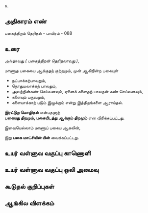 உ


## அதிகாரம் எண்

பகைத்திறம் தெரிதல் - 	பாயிரம் - 088 
## உரை

அஃதாவது _( பகைத்திறன் தெரிதலாவது )_,  

மாணாத பகையை ஆக்குதற் குற்றமும், முன் ஆகிநின்ற பகையுள்  
* நட்பாக்கற்பாலதும்,  
* நொதுமலாக்கற் பாலதும்,  
* அவற்றின்கண் செய்வனவும், ஏனைக் களைதற் பாலதன் கண் செய்வனவும்,  
* களையும் பருவமும்,  
* களையாக்காற் படும் இழுக்கும் என்று இத்திறங்களை ஆராய்தல். 

**இரட்டுற மொழிதல்** என்பதனாற்  
**பகையது திறமும், பகையிடத்து ஆக்கும் திறமும்** என விரிக்கப்பட்டது.  

இவையெல்லாம் மாணாப் பகைய ஆகலின்,  

இது **பகை மாட்சியின் பின்** வைக்கப்பட்டது.

## உயர் வள்ளுவ வகுப்பு காணொளி


## உயர் வள்ளுவ வகுப்பு ஒலி அமைவு 


## கூடுதல் குறிப்புகள்


## ஆங்கில விளக்கம்

